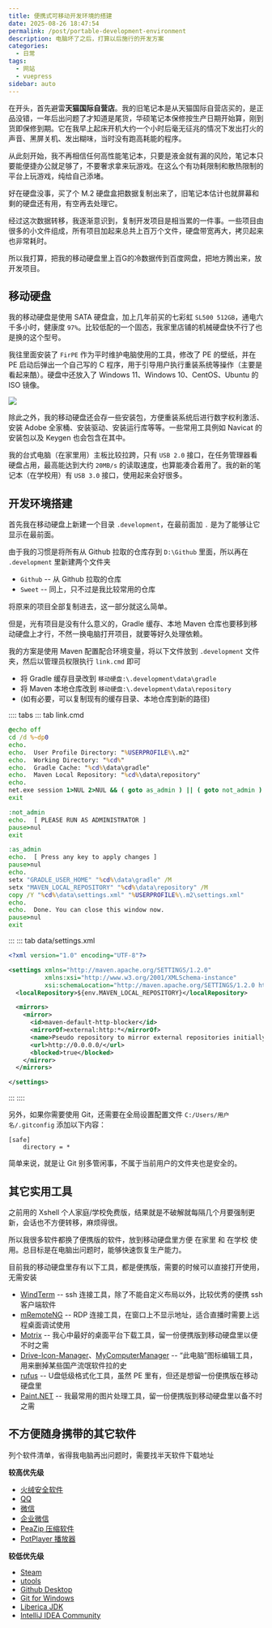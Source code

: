 ```yaml
---
title: 便携式可移动开发环境的搭建
date: 2025-08-26 18:47:54
permalink: /post/portable-development-environment
description: 电脑坏了之后，打算以后施行的开发方案
categories: 
  - 日常
tags: 
  - 网站
  - vuepress
sidebar: auto
---
```


在开头，首先避雷**天猫国际自营店**。我的旧笔记本是从天猫国际自营店买的，是正品没错，一年后出问题了才知道是尾货，华硕笔记本保修按生产日期开始算，刚到货即保修到期。它在我早上起床开机大约一个小时后毫无征兆的情况下发出打火的声音、黑屏关机、发出糊味，当时没有跑高耗能的程序。

从此刻开始，我不再相信任何高性能笔记本，只要是液金就有漏的风险，笔记本只要能便捷办公就足够了，不要奢求拿来玩游戏。在这么个有功耗限制和散热限制的平台上玩游戏，纯给自己添堵。

好在硬盘没事，买了个 M.2 硬盘盒把数据复制出来了，旧笔记本估计也就屏幕和剩的硬盘还有用，有空再去处理它。

经过这次数据转移，我逐渐意识到，复制开发项目是相当累的一件事。一些项目由很多的小文件组成，所有项目加起来总共上百万个文件，硬盘带宽再大，拷贝起来也非常耗时。

所以我打算，把我的移动硬盘里上百G的冷数据传到百度网盘，把地方腾出来，放开发项目。

## 移动硬盘

我的移动硬盘是使用 SATA 硬盘盒，加上几年前买的七彩虹 `SL500 512GB`，通电六千多小时，健康度 `97%`。比较低配的一个固态，我家里店铺的机械硬盘快不行了也是换的这个型号。

我往里面安装了 `FirPE` 作为平时维护电脑使用的工具，修改了 PE 的壁纸，并在 PE 启动后弹出一个自己写的 C 程序，用于引导用户执行重装系统等操作（主要是看起来酷）。硬盘中还放入了 Windows 11、Windows 10、CentOS、Ubuntu 的 ISO 镜像。

![](https://pic1.imgdb.cn/item/68ad97cf58cb8da5c852a421.png)

除此之外，我的移动硬盘还会存一些安装包，方便重装系统后进行数字权利激活、安装 Adobe 全家桶、安装驱动、安装运行库等等。一些常用工具例如 Navicat 的安装包以及 Keygen 也会包含在其中。

我的台式电脑（在家里用）主板比较拉跨，只有 `USB 2.0` 接口，在任务管理器看硬盘占用，最高能达到大约 `20MB/s` 的读取速度，也算能凑合着用了。我的新的笔记本（在学校用）有 `USB 3.0` 接口，使用起来会好很多。

## 开发环境搭建

首先我在移动硬盘上新建一个目录 `.development`，在最前面加 `.` 是为了能够让它显示在最前面。

由于我的习惯是将所有从 Github 拉取的仓库存到 `D:\Github` 里面，所以再在 `.development` 里新建两个文件夹
+ `Github` -- 从 Github 拉取的仓库
+ `Sweet` -- 同上，只不过是我比较常用的仓库

将原来的项目全部复制进去，这一部分就这么简单。

但是，光有项目是没有什么意义的，Gradle 缓存、本地 Maven 仓库也要移到移动硬盘上才行，不然一换电脑打开项目，就要等好久处理依赖。

我的方案是使用 Maven 配置配合环境变量，将以下文件放到 `.development` 文件夹，然后以管理员权限执行 `link.cmd` 即可
+ 将 Gradle 缓存目录改到 `移动硬盘:\.development\data\gradle`
+ 将 Maven 本地仓库改到 `移动硬盘:\.development\data\repository`
+ (如有必要，可以复制现有的缓存目录、本地仓库到新的路径)

:::: tabs
::: tab link.cmd

```bat
@echo off
cd /d %~dp0
echo.
echo.  User Profile Directory: "%USERPROFILE%\.m2"
echo.  Working Directory: "%cd%"
echo.  Gradle Cache: "%cd%\data\gradle"
echo.  Maven Local Repository: "%cd%\data\repository"
echo.
net.exe session 1>NUL 2>NUL && ( goto as_admin ) || ( goto not_admin )
exit

:not_admin
echo.  [ PLEASE RUN AS ADMINISTRATOR ]
pause>nul
exit

:as_admin
echo.  [ Press any key to apply changes ]
pause>nul
echo.
setx "GRADLE_USER_HOME" "%cd%\data\gradle" /M
setx "MAVEN_LOCAL_REPOSITORY" "%cd%\data\repository" /M
copy /Y "%cd%\data\settings.xml" "%USERPROFILE%\.m2\settings.xml"
echo.
echo.  Done. You can close this window now.
pause>nul
exit

```

:::
::: tab data/settings.xml

```xml
<?xml version="1.0" encoding="UTF-8"?>

<settings xmlns="http://maven.apache.org/SETTINGS/1.2.0"
          xmlns:xsi="http://www.w3.org/2001/XMLSchema-instance"
          xsi:schemaLocation="http://maven.apache.org/SETTINGS/1.2.0 https://maven.apache.org/xsd/settings-1.2.0.xsd">
  <localRepository>${env.MAVEN_LOCAL_REPOSITORY}</localRepository>

  <mirrors>
    <mirror>
      <id>maven-default-http-blocker</id>
      <mirrorOf>external:http:*</mirrorOf>
      <name>Pseudo repository to mirror external repositories initially using HTTP.</name>
      <url>http://0.0.0.0/</url>
      <blocked>true</blocked>
    </mirror>
  </mirrors>

</settings>
```

:::
::::

另外，如果你需要使用 Git，还需要在全局设置配置文件 `C:/Users/用户名/.gitconfig` 添加以下内容：
```
[safe]
    directory = *
```
简单来说，就是让 Git 别多管闲事，不属于当前用户的文件夹也是安全的。

## 其它实用工具

之前用的 Xshell 个人家庭/学校免费版，结果就是不破解就每隔几个月要强制更新，会话也不方便转移，麻烦得很。

所以我很多软件都换了便携版的软件，放到移动硬盘里方便 在家里 和 在学校 使用。总目标是在电脑出问题时，能够快速恢复生产能力。

目前我的移动硬盘里存有以下工具，都是便携版，需要的时候可以直接打开使用，无需安装
+ [WindTerm](https://github.com/kingToolbox/WindTerm/releases) -- ssh 连接工具，除了不能自定义布局以外，比较优秀的便携 ssh 客户端软件
+ [mRemoteNG](https://github.com/mRemoteNG/mRemoteNG/releases) -- RDP 连接工具，在窗口上不显示地址，适合直播时需要上远程桌面调试使用
+ [Motrix](https://motrix.app/zh-CN/) -- 我心中最好的桌面平台下载工具，留一份便携版到移动硬盘里以便不时之需
+ [Drive-Icon-Manager](https://github.com/Return-Log/Drive-Icon-Manager/releases)、[MyComputerManager](https://github.com/1357310795/MyComputerManager/releases) -- “此电脑”图标编辑工具，用来删掉某些国产流氓软件拉的史
+ [rufus](https://rufus.ie/zh) -- U盘低级格式化工具，虽然 PE 里有，但还是想留一份便携版在移动硬盘里
+ [Paint.NET](https://github.com/paintdotnet/release/releases/latest) -- 我最常用的图片处理工具，留一份便携版到移动硬盘里以备不时之需

## 不方便随身携带的其它软件

列个软件清单，省得我电脑再出问题时，需要找半天软件下载地址

**较高优先级**
+ [火绒安全软件](https://www.huorong.cn/person)
+ [QQ](https://im.qq.com/pcqq/index.shtml)
+ [微信](https://pc.weixin.qq.com/)
+ [企业微信](https://work.weixin.qq.com/#indexDownload)
+ [PeaZip 压缩软件](https://peazip.github.io/peazip-64bit.html)
+ [PotPlayer 播放器](https://potplayer.org/category-3.html)

**较低优先级**
+ [Steam](https://store.steampowered.com/about/)
+ [utools](https://www.u-tools.cn/download/)
+ [Github Desktop](https://desktop.github.com/download/)
+ [Git for Windows](https://gitforwindows.org/)
+ [Liberica JDK](http://bell-sw.com/pages/downloads)
+ [IntelliJ IDEA Community](https://www.jetbrains.com/zh-cn/idea/download/#community-edition)
